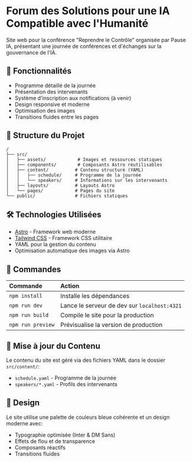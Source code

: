 # Forum des Solutions pour une IA Compatible avec l'Humanité

Site web pour la conférence "Reprendre le Contrôle" organisée par Pause IA, présentant une journée de conférences et d'échanges sur la gouvernance de l'IA.

## 🌟 Fonctionnalités

- Programme détaillé de la journée
- Présentation des intervenants
- Système d'inscription aux notifications (à venir)
- Design responsive et moderne
- Optimisation des images
- Transitions fluides entre les pages

## 🚀 Structure du Projet

```text
/
├── src/
│   ├── assets/            # Images et ressources statiques
│   ├── components/        # Composants Astro réutilisables
│   ├── content/          # Contenu structuré (YAML)
│   │   ├── schedule/     # Programme de la journée
│   │   └── speakers/     # Informations sur les intervenants
│   ├── layouts/          # Layouts Astro
│   └── pages/            # Pages du site
└── public/               # Fichiers statiques
```

## 🛠️ Technologies Utilisées

- [Astro](https://astro.build/) - Framework web moderne
- [Tailwind CSS](https://tailwindcss.com/) - Framework CSS utilitaire
- YAML pour la gestion du contenu
- Optimisation automatique des images via Astro

## 🧞 Commandes

| Commande                 | Action                                           |
| :----------------------- | :----------------------------------------------- |
| `npm install`            | Installe les dépendances                        |
| `npm run dev`            | Lance le serveur de dev sur `localhost:4321`    |
| `npm run build`          | Compile le site pour la production              |
| `npm run preview`        | Prévisualise la version de production          |

## 📝 Mise à jour du Contenu

Le contenu du site est géré via des fichiers YAML dans le dossier `src/content/`:

- `schedule.yaml` - Programme de la journée
- `speakers/*.yaml` - Profils des intervenants

## 🎨 Design

Le site utilise une palette de couleurs bleue cohérente et un design moderne avec:
- Typographie optimisée (Inter & DM Sans)
- Effets de flou et de transparence
- Composants réactifs
- Transitions fluides
